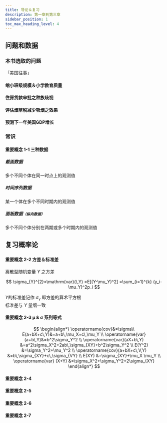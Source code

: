 ```yaml
---
title: 导论＆复习
description: 第一章到第三章
sidebar_position: 1
toc_max_heading_level: 4
---
```


## 问题和数据

### 本书选取的问题

「美国往事」

#### 缩小班级规模＆小学教育质量

#### 住房贷款审批之种族歧视

#### 评估烟草税减少吸烟之效果

#### 预测下一年美国GDP增长

### 常识

#### 重要概念 1-1 三种数据

##### 截面数据

多个不同个体在同一时点上的观测值

##### 时间序列数据

某一个体在多个不同时期内的观测值

##### 面板数据<small>（纵向数据）</small>

多个不同个体分别在两期或多个时期内的观测值  

## 复习概率论

### 

#### 重要概念 2-2 方差＆标准差

离散型随机变量 $Y$ 之方差

$$
\sigma_{Y}^{2}=\mathrm{var}(\,Y)
=E[(Y-\mu_Y)^2]
=\sum_{i=1}^{k} (y_i-\mu_Y)^2p_i
$$

$Y$的标准差记作 $\sigma_{_Y}$ 即方差的算术平方根  
标准差与 $Y$ 量纲一致

#### 重要概念 2-3 μ & σ 系列等式

$$
\begin{align*}
\operatorname{cov}&=\sigma\\
E(a+bX+c\,Y)&=a+b\,\mu_X+c\,\mu_Y \\
\operatorname{var}(a+b\,Y)&=b^2\sigma_Y^2 \\
\operatorname{var}(aX+b\,Y)
&=a^2\sigma_X^2+2ab\,\sigma_{XY}+b^2\sigma_Y^2 \\
E(Y^2)
&=\sigma_Y^2+\mu_Y^2 \\
\operatorname{cov}(a+bX+c\,V,Y)
&=b\,\sigma_{XY}+c\,\sigma_{VY} \\
E(XY)
&=\sigma_{XY}+\mu_X \mu_Y \\
\operatorname{var} (X+Y)
&=\sigma_X^2+\sigma_Y^2+2\sigma_{XY}
\end{align*}
$$

#### 重要概念 2-4

#### 重要概念 2-5

#### 重要概念 2-6

#### 重要概念 2-7
